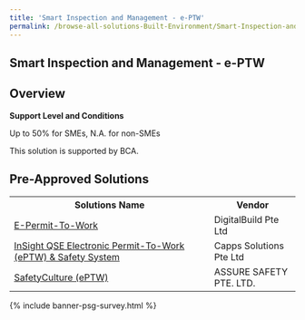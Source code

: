 ```yaml
---
title: 'Smart Inspection and Management - e-PTW'
permalink: /browse-all-solutions-Built-Environment/Smart-Inspection-and-Management---e-PTW
---
```


## Smart Inspection and Management - e-PTW
## Overview

**Support Level and Conditions**

Up to 50% for SMEs, N.A. for non-SMEs

This solution is supported by BCA.

## Pre-Approved Solutions

<table>
<tr>
<th style='width: auto;'><b>Solutions Name</b></th>
<th style='width: 30%;'><b>Vendor</b></th>
</tr>
<tr>
<td><a href='/productivity-solutions-grant/solutionrepo/202015121Z-EPrmtToWork-G' target='_blank'>E-Permit-To-Work</a><br></td>
<td>DigitalBuild Pte Ltd</td>
</tr>
<tr>
<td><a href='/productivity-solutions-grant/solutionrepo/201114849R-InSght-QSE-Elctronc-PrmtToWork-PTW-&-Sfty-Systm-G' target='_blank'>InSight QSE Electronic Permit-To-Work (ePTW) & Safety System</a><br></td>
<td>Capps Solutions Pte Ltd</td>
</tr>
<tr>
<td><a href='/productivity-solutions-grant/solutionrepo/201500224Z-SftyCultur-PTW-G' target='_blank'>SafetyCulture (ePTW)</a><br></td>
<td>ASSURE SAFETY PTE. LTD.</td>
</tr>
</table>

{% include banner-psg-survey.html %}
